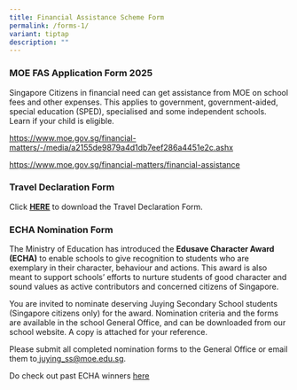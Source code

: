 ```yaml
---
title: Financial Assistance Scheme Form
permalink: /forms-1/
variant: tiptap
description: ""
---
```

<h3><strong>MOE FAS Application Form 2025</strong></h3>
<p>Singapore Citizens in financial need can get assistance from MOE on school
fees and other expenses. This applies to government, government-aided,
special education (SPED), specialised and some independent schools. Learn
if your child is eligible.</p>
<p><a href="https://drive.google.com/file/d/11-PLxuUQEw_tdFip5AxH6pzj7falywgp/view?usp=drive_link" rel="noopener noreferrer nofollow" target="_blank">https://www.moe.gov.sg/financial-matters/-/media/a2155de9879a4d1db7eef286a4451e2c.ashx</a>
</p>
<p><a href="https://www.moe.gov.sg/financial-matters/financial-assistance" rel="noopener noreferrer nofollow" target="_blank">https://www.moe.gov.sg/financial-matters/financial-assistance</a>
</p>
<p></p>
<h3><strong>Travel Declaration Form</strong></h3>
<p>Click&nbsp;<strong><a href="https://www.juyingsec.moe.edu.sg/files/Travel_Declaration%20(Juying%20Sec)2017.pdf" rel="noopener" target="_blank"><u>HERE</u></a></strong>&nbsp;to
download the Travel Declaration Form.</p>
<p></p>
<p></p>
<h3><strong>ECHA Nomination Form</strong></h3>
<p>The Ministry of Education has introduced the&nbsp;<strong>Edusave Character Award (ECHA)</strong> to
enable schools to give recognition to students who are exemplary in their
character, behaviour and actions. This award is also meant to support schools’
efforts to nurture students of good character and sound values as active
contributors and concerned citizens of Singapore.</p>
<p>You are invited to nominate deserving Juying Secondary School students
(Singapore citizens only) for the award. Nomination criteria and the forms
are available in the school General Office, and can be downloaded from
our school website. A copy is attached for your reference.</p>
<p>Please submit all completed nomination forms to the General Office or
email them to<u>&nbsp;</u><a href="mailto:juying_ss@moe.edu.sg" rel="noopener noreferrer nofollow" target="_blank"><u>juying_ss@moe.edu.sg</u></a>.</p>
<p>Do check out past ECHA winners <a href="https://www.juyingsec.moe.edu.sg/achievements/echa/" rel="noopener" target="_blank"><u>here</u></a>
</p>
<p></p>